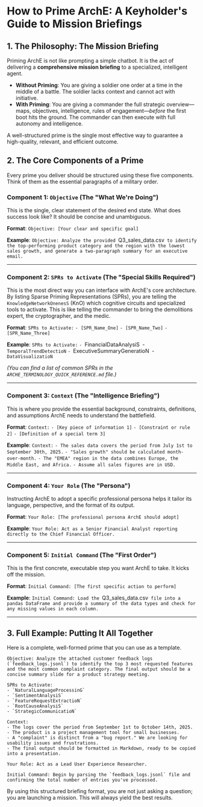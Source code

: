 # How to Prime ArchE: A Keyholder's Guide to Mission Briefings

## 1. The Philosophy: The Mission Briefing

Priming ArchE is not like prompting a simple chatbot. It is the act of delivering a **comprehensive mission briefing** to a specialized, intelligent agent.

-   **Without Priming**: You are giving a soldier one order at a time in the middle of a battle. The soldier lacks context and cannot act with initiative.
-   **With Priming**: You are giving a commander the full strategic overview—maps, objectives, intelligence, rules of engagement—*before* the first boot hits the ground. The commander can then execute with full autonomy and intelligence.

A well-structured prime is the single most effective way to guarantee a high-quality, relevant, and efficient outcome.

## 2. The Core Components of a Prime

Every prime you deliver should be structured using these five components. Think of them as the essential paragraphs of a military order.

### Component 1: `Objective` (The "What We're Doing")

This is the single, clear statement of the desired end state. What does success look like? It should be concise and unambiguous.

**Format**:
`Objective: [Your clear and specific goal]`

**Example**:
`Objective: Analyze the provided `Q3_sales_data.csv` to identify the top-performing product category and the region with the lowest sales growth, and generate a two-paragraph summary for an executive email.`

---

### Component 2: `SPRs to Activate` (The "Special Skills Required")

This is the most direct way you can interface with ArchE's core architecture. By listing Sparse Priming Representations (SPRs), you are telling the `KnowledgeNetworkOnenesS` (KnO) which cognitive circuits and specialized tools to activate. This is like telling the commander to bring the demolitions expert, the cryptographer, and the medic.

**Format**:
`SPRs to Activate:`
`- [SPR_Name_One]`
`- [SPR_Name_Two]`
`- [SPR_Name_Three]`

**Example**:
`SPRs to Activate:`
`- `FinancialDataAnalysiS`
`- `TemporalTrendDetectioN`
`- `ExecutiveSummaryGeneratioN`
`- `DataVisualizatioN`

*(You can find a list of common SPRs in the `ARCHE_TERMINOLOGY_QUICK_REFERENCE.md` file.)*

---

### Component 3: `Context` (The "Intelligence Briefing")

This is where you provide the essential background, constraints, definitions, and assumptions ArchE needs to understand the battlefield.

**Format**:
`Context:`
`- [Key piece of information 1]`
`- [Constraint or rule 2]`
`- [Definition of a special term 3]`

**Example**:
`Context:`
`- The sales data covers the period from July 1st to September 30th, 2025.`
`- "Sales growth" should be calculated month-over-month.`
`- The "EMEA" region in the data combines Europe, the Middle East, and Africa.`
`- Assume all sales figures are in USD.`

---

### Component 4: `Your Role` (The "Persona")

Instructing ArchE to adopt a specific professional persona helps it tailor its language, perspective, and the format of its output.

**Format**:
`Your Role: [The professional persona ArchE should adopt]`

**Example**:
`Your Role: Act as a Senior Financial Analyst reporting directly to the Chief Financial Officer.`

---

### Component 5: `Initial Command` (The "First Order")

This is the first concrete, executable step you want ArchE to take. It kicks off the mission.

**Format**:
`Initial Command: [The first specific action to perform]`

**Example**:
`Initial Command: Load the `Q3_sales_data.csv` file into a pandas DataFrame and provide a summary of the data types and check for any missing values in each column.`

---

## 3. Full Example: Putting It All Together

Here is a complete, well-formed prime that you can use as a template.

```
Objective: Analyze the attached customer feedback logs (`feedback_logs.jsonl`) to identify the top 3 most requested features and the most common complaint category. The final output should be a concise summary slide for a product strategy meeting.

SPRs to Activate:
- `NaturalLanguageProcessinG`
- `SentimentAnalysiS`
- `FeatureRequestExtractioN`
- `RootCauseAnalysiS`
- `StrategicCommunicatioN`

Context:
- The logs cover the period from September 1st to October 14th, 2025.
- The product is a project management tool for small businesses.
- A "complaint" is distinct from a "bug report." We are looking for usability issues and frustrations.
- The final output should be formatted in Markdown, ready to be copied into a presentation.

Your Role: Act as a Lead User Experience Researcher.

Initial Command: Begin by parsing the `feedback_logs.jsonl` file and confirming the total number of entries you've processed.
```

By using this structured briefing format, you are not just asking a question; you are launching a mission. This will always yield the best results.


